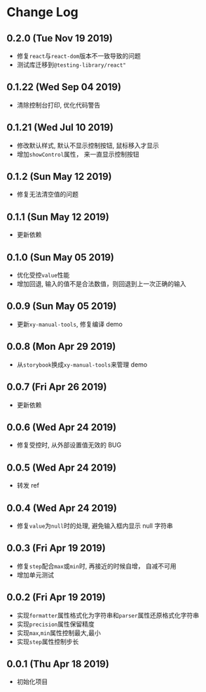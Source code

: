 # Change Log

## 0.2.0 (Tue Nov 19 2019)

-   修复`react`与`react-dom`版本不一致导致的问题
-   测试库迁移到`@testing-library/react"`

## 0.1.22 (Wed Sep 04 2019)

-   清除控制台打印, 优化代码警告

## 0.1.21 (Wed Jul 10 2019)

-   修改默认样式, 默认不显示控制按钮, 鼠标移入才显示
-   增加`showControl`属性， 来一直显示控制按钮

## 0.1.2 (Sun May 12 2019)

-   修复无法清空值的问题

## 0.1.1 (Sun May 12 2019)

-   更新依赖

## 0.1.0 (Sun May 05 2019)

-   优化受控`value`性能
-   增加回退, 输入的值不是合法数值，则回退到上一次正确的输入

## 0.0.9 (Sun May 05 2019)

-   更新`xy-manual-tools`, 修复编译 demo

## 0.0.8 (Mon Apr 29 2019)

-   从`storybook`换成`xy-manual-tools`来管理 demo

## 0.0.7 (Fri Apr 26 2019)

-   更新依赖

## 0.0.6 (Wed Apr 24 2019)

-   修复受控时, 从外部设置值无效的 BUG

## 0.0.5 (Wed Apr 24 2019)

-   转发 ref

## 0.0.4 (Wed Apr 24 2019)

-   修复`value`为`null`时的处理, 避免输入框内显示 null 字符串

## 0.0.3 (Fri Apr 19 2019)

-   修复`step`配合`max`或`min`时, 再接近的时候自增， 自减不可用
-   增加单元测试

## 0.0.2 (Fri Apr 19 2019)

-   实现`formatter`属性格式化为字符串和`parser`属性还原格式化字符串
-   实现`precision`属性保留精度
-   实现`max`,`min`属性控制最大,最小
-   实现`step`属性控制步长

## 0.0.1 (Thu Apr 18 2019)

-   初始化项目
